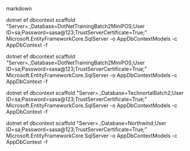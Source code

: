 markdown

dotnet ef dbcontext scaffold "Server=.;Database=DotNetTrainingBatch2MiniPOS;User ID=sa;Password=sasa@123;TrustServerCertificate=True;" Microsoft.EntityFrameworkCore.SqlServer -o AppDbContextModels -c AppDbContext -f


dotnet ef dbcontext scaffold "Server=.;Database=DotNetTrainingBatch2MiniPOS;User ID=sa;Password=sasa@123;TrustServerCertificate=True;" Microsoft.EntityFrameworkCore.SqlServer -o AppDbContextModels -c AppDbContext -f

dotnet ef dbcontext scaffold "Server=.;Database=TechnortalBatch2;User ID=sa;Password=sasa@123;TrustServerCertificate=True;" Microsoft.EntityFrameworkCore.SqlServer -o AppDbContextModels -c AppDbContext -f


dotnet ef dbcontext scaffold "Server=.;Database=Northwind;User ID=sa;Password=sasa@123;TrustServerCertificate=True;" Microsoft.EntityFrameworkCore.SqlServer -o AppDbContextModels -c AppDbContext -f